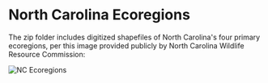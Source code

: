 # North Carolina Ecoregions
The zip folder includes digitized shapefiles of North Carolina's four primary ecoregions, per this image provided publicly by North Carolina Wildlife Resource Commission:

![NC Ecoregions](https://www.github.com/BrentPease1/north_carolina_ecoregions/Map_NC_Ecoregion_Boundaries.jpg)
